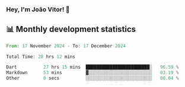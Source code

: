 ### Hey, I'm João Vitor! 👋

<!--
**joaovitorcf97/joaovitorcf97** is a ✨ _special_ ✨ repository because its `README.md` (this file) appears on your GitHub profile.

Here are some ideas to get you started:

- 🔭 I’m currently working on ...
- 🌱 I’m currently learning ...
- 👯 I’m looking to collaborate on ...
- 🤔 I’m looking for help with ...
- 💬 Ask me about ...
- 📫 How to reach me: ...
- 😄 Pronouns: ...
- ⚡ Fun fact: ...
-->
## 📊 Monthly development statistics

<!--START_SECTION:waka-->

```rust
From: 17 November 2024 - To: 17 December 2024

Total Time: 28 hrs 12 mins

Dart          27 hrs 15 mins  ████████████████████████░   96.59 %
Markdown      53 mins         ▓░░░░░░░░░░░░░░░░░░░░░░░░   03.19 %
Other         0 secs          ░░░░░░░░░░░░░░░░░░░░░░░░░   00.04 %
```

<!--END_SECTION:waka-->
